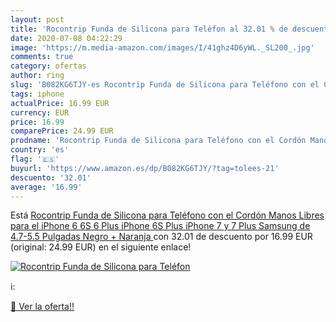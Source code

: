 ```yaml
---
layout: post
title: 'Rocontrip Funda de Silicona para Teléfon al 32.01 % de descuento'
date: 2020-07-08 04:22:29
image: 'https://m.media-amazon.com/images/I/41ghz4D6yWL._SL200_.jpg'
comments: true
category: ofertas
author: ring
slug: 'B082KG6TJY-es Rocontrip Funda de Silicona para Teléfono con el Cordón...'
tags: iphone
actualPrice: 16.99 EUR
currency: EUR
price: 16.99
comparePrice: 24.99 EUR
prodname: 'Rocontrip Funda de Silicona para Teléfono con el Cordón Manos Libres para el iPhone 6 6S 6 Plus iPhone 6S Plus  iPhone 7 y 7 Plus  Samsung  de 4.7-5.5 Pulgadas  Negro + Naranja '
country: 'es'
flag: '🇪🇸'
buyurl: 'https://www.amazon.es/dp/B082KG6TJY/?tag=tolees-21'
descuento: '32.01'
average: '16.99'
---
```


Está [Rocontrip Funda de Silicona para Teléfono con el Cordón Manos Libres para el iPhone 6 6S 6 Plus iPhone 6S Plus  iPhone 7 y 7 Plus  Samsung  de 4.7-5.5 Pulgadas  Negro + Naranja ](https://www.amazon.es/dp/B082KG6TJY/?tag=tolees-21) con 32.01 de descuento por 16.99 EUR (original: 24.99 EUR) en el siguiente enlace!

[![Rocontrip Funda de Silicona para Teléfon](https://m.media-amazon.com/images/I/41ghz4D6yWL._SL200_.jpg)](https://www.amazon.es/dp/B082KG6TJY/?tag=tolees-21)

ℹ️:


[🛒 Ver la oferta!!](https://www.amazon.es/dp/B082KG6TJY/?tag=tolees-21)
